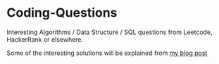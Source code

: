 # Coding-Questions
Interesting Algorithms / Data Structure / SQL questions from Leetcode, HackerRank or elsewhere.  

Some of the interesting solutions will be explained from [my blog post](https://kimdanny.github.io)

